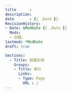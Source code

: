 ```yaml
---
title      : 
description: 
date       : {{ .Date }}
RevisionHistory:
- Date: &ModDate {{ .Date }}
  Mods:
  - 创建。
lastmod: *ModDate
draft: true

Sections:
  - Title: 链接区域
    Groups:
    - Title: 索引
      Links:
      - Type: Page
        URL : /
---
```


